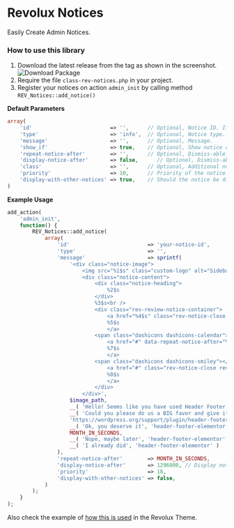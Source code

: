 # Revolux Notices
Easily Create Admin Notices.

### How to use this library
1. Download the latest release from the tag as shown in the screenshot.
![Download Package](https://user-images.githubusercontent.com/2931091/124632235-c91aa680-dea1-11eb-9213-dbb9c4615d60.jpg)
2. Require the file `class-rev-notices.php` in your project.
3. Register your notices on action `admin_init` by calling method `REV_Notices::add_notice()`

**Default Parameters**
```PHP
array(
    'id'                         => '',      // Optional, Notice ID. If empty it set `rev-notices-id-<$array-index>`.
    'type'                       => 'info',  // Optional, Notice type. Default `info`. Expected [info, warning, notice, error].
    'message'                    => '',      // Optional, Message.
    'show_if'                    => true,    // Optional, Show notice on custom condition. E.g. 'show_if' => if( is_admin() ) ? true, false, .
    'repeat-notice-after'        => '',      // Optional, Dismiss-able notice time. It'll auto show after given time.
    'display-notice-after'       => false,      // Optional, Dismiss-able notice time. It'll auto show after given time.
    'class'                      => '',      // Optional, Additional notice wrapper class.
    'priority'                   => 10,      // Priority of the notice.
    'display-with-other-notices' => true,    // Should the notice be displayed if other notices  are being displayed from REV_Notices.
)
```

**Example Usage** 
```PHP
add_action(
	'admin_init',
	function() {
		REV_Notices::add_notice(
			array(
				'id'                         => 'your-notice-id',
				'type'                       => '',
				'message'                    => sprintf(
					'<div class="notice-image">
						<img src="%1$s" class="custom-logo" alt="Sidebar Manager" itemprop="logo"></div> 
						<div class="notice-content">
							<div class="notice-heading">
								%2$s
							</div>
							%3$s<br />
							<div class="rev-review-notice-container">
								<a href="%4$s" class="rev-notice-close rev-review-notice button-primary" target="_blank">
								%5$s
								</a>
							<span class="dashicons dashicons-calendar"></span>
								<a href="#" data-repeat-notice-after="%6$s" class="rev-notice-close rev-review-notice">
								%7$s
								</a>
							<span class="dashicons dashicons-smiley"></span>
								<a href="#" class="rev-notice-close rev-review-notice">
								%8$s
								</a>
							</div>
						</div>',
					$image_path,
					__( 'Hello! Seems like you have used Header Footer Elementor to build this website — Thanks a ton!', 'header-footer-elementor' ),
					__( 'Could you please do us a BIG favor and give it a 5-star rating on WordPress? This would boost our motivation and help other users make a comfortable decision while choosing the Header Footer Elementor.', 'header-footer-elementor' ),
					'https://wordpress.org/support/plugin/header-footer-elementor/reviews/?filter=5#new-post',
					__( 'Ok, you deserve it', 'header-footer-elementor' ),
					MONTH_IN_SECONDS,
					__( 'Nope, maybe later', 'header-footer-elementor' ),
					__( 'I already did', 'header-footer-elementor' )
				),
				'repeat-notice-after'        => MONTH_IN_SECONDS,
				'display-notice-after'       => 1296000, // Display notice after 15 days.
				'priority'                   => 18,
				'display-with-other-notices' => false,
			)
		);
	}
);
```

Also check the example of [how this is used](https://github.com/brainstormforce/rev/blob/b9038d6ea02ae04b27db23b789b66b60907b4c16/inc/core/class-rev-admin-settings.php#L148-L187) in the Revolux Theme. 
